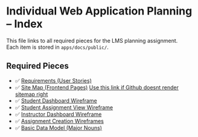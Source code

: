 # Individual Web Application Planning – Index

This file links to all required pieces for the LMS planning assignment.  
Each item is stored in `apps/docs/public/`.

## Required Pieces

- ✅ [Requirements (User Stories)](./requirements.md)  
- ✅ [Site Map (Frontend Pages)](./sitemap.mmd) [Use this link if Github doesnt render sitemap right](./images/updated_sitemap.png)
- ✅ [Student Dashboard Wireframe ](./images/Student_Dashboard.png)  
- ✅ [Student Assignment View Wireframe ](./images/Student_Assignment_View.png)  
- ✅ [Instructor Dashboard Wireframe ](./images/Instructor_Dashboard.png)  
- ✅ [Assignment Creation Wireframes ](./images/Assignment_Creation.png) 
- ✅ [Basic Data Model (Major Nouns)](./data-model.md)  